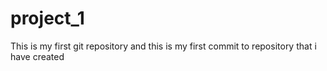 # project_1
This is my first git repository
and this is my first commit to repository that i have created
